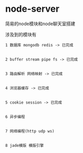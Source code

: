 # node-server
简易的node模块和node聊天室搭建


涉及到的模块有


  	1 数据库 mongodb redis -> 已完成
  
  
  	2 buffer stream pipe fs -> 已完成
  
  
  	3 路由解析 网络映射 -> 已完成
  
  
  	4 浏览器缓存 -> 已完成
  
  
  	5 cookie session -> 已完成
  
  
  	6 异步编程
  
  
  	7 网络编程(http udp ws)
  
  
  	8 jade模版 模版引擎
